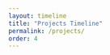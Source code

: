 ```yaml
---
layout: timeline
title: "Projects Timeline"
permalink: /projects/
order: 4
---
```


<!-- Content is handled by the `timeline.html` layout -->